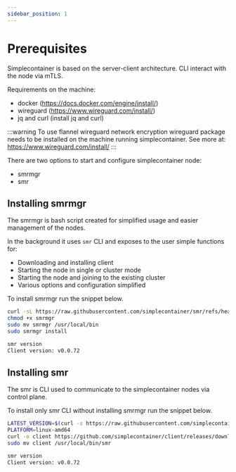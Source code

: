 ```yaml
---
sidebar_position: 1
---
```


# Prerequisites

Simplecontainer is based on the server-client architecture. CLI interact with the node via mTLS.

Requirements on the machine:
- docker (https://docs.docker.com/engine/install/)
- wireguard (https://www.wireguard.com/install/)
- jq and curl (install jq and curl)

:::warning
To use flannel wireguard network encryption wireguard package needs to be installed on the machine running simplecontainer.
See more at: https://www.wireguard.com/install/
:::

There are two options to start and configure simplecontainer node:
- smrmgr
- smr

## Installing smrmgr
The smrmgr is bash script created for simplified usage and easier management of the nodes. 

In the background it uses `smr` CLI and exposes to the user simple functions for:

- Downloading and installing client
- Starting the node in single or cluster mode
- Starting the node and joining to the existing cluster
- Various options and configuration simplified

To install smrmgr run the snippet below.

```bash
curl -sL https://raw.githubusercontent.com/simplecontainer/smr/refs/heads/main/scripts/production/smrmgr.sh -o smrmgr
chmod +x smrmgr
sudo mv smrmgr /usr/local/bin
sudo smrmgr install

smr version
Client version: v0.0.72
```

## Installing smr

The smr is CLI used to communicate to the simplecontainer nodes via control plane. 

To install only smr CLI without installing smrmgr run the snippet below.

```bash
LATEST_VERSION=$(curl -s https://raw.githubusercontent.com/simplecontainer/client/main/version)
PLATFORM=linux-amd64
curl -o client https://github.com/simplecontainer/client/releases/download/$VERSION/client-$PLATFORM
sudo mv client /usr/local/bin/smr

smr version
Client version: v0.0.72
```

